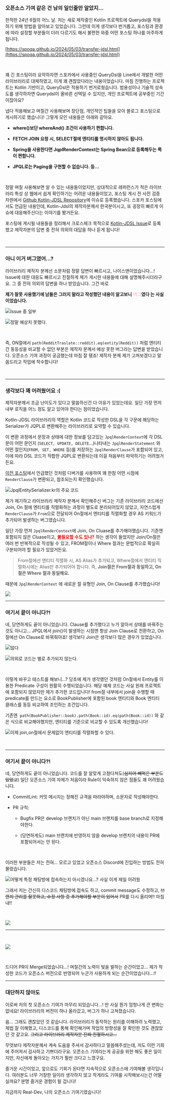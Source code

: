 ### 오픈소스 기여 같은 건 남의 일인줄만 알았지…

한적한 24년 6월의 어느 날. 저는 새로 제작중인 Kotlin 프로젝트에 Querydsl을 적용하기 위해 방법을 알아보고 있었습니다. 그런데 이게 생각보다 번거롭고, 포스팅과 환경에 따라 설정할 부분들이 더러 다르기도 해서 불편한  와중 어떤 포스팅 하나를 마주하게 됩니다. 

[https://spoqa.github.io/2024/05/03/transfer-jdsl.html](https://spoqa.github.io/2024/05/03/transfer-jdsl.html)

<br/>

꽤 긴 포스팅이라 요약하자면 스포카에서 사용중인 QueryDsl을 Line에서 개발한 어떤 라이브러리로 대체하였고, 이게 꽤 괜찮았다라는 내용이었습니다. 마침 진행하는 프로젝트는 Kotlin 기반이고, QueryDsl은 적용하기 번거로웠습니다. 범용성이나 기술적 성숙도를 생각하자면 Querydsl이 올바른 선택일 수 있지만, 개인 프로젝트에 공부중인 기간이잖아요? 

냅다 적용해보고 며칠간 사용해보며 장단점, 개인적인 팁들을 모아 블로그 포스팅으로 게시하기로 했습니다! 그렇게 모인 내용들은 아래와 같아요.

- **where()보단 whereAnd() 조건이 사용하기 편합니다.**

- **FETCH JOIN 요청 시, SELECT절에 엔티티를 명시하지 않아도 됩니다.**

- **Spring을 사용한다면 JqplRenderContext는 Spring Bean으로 등록해두는 쪽이 편합니다.**

- **JPQL로는 Paging을 구현할 수 없습니다. 등…**

<br/>

정말 며칠 사용해보면 알 수 있는 내용들이었지만, 상대적으로 레퍼런스가 적은 라이브러리 특성 상 웹에서 쉽게 확인하기는 어려운 내용들이었고, 포스팅 게시 전 사전 검증 차원에서 [Github Kotlin-JDSL Repository](https://github.com/line/kotlin-jdsl)에 이슈로 등록했습니다. 스포카 포스팅에서도 언급된 내용인데, Kotlin-Jdsl의 제작자분께서 한국분이시고, 또 굉장히 빠르게 이슈에 대응해주신다는 이야기를 봤거든요. 

포스팅에 게시될 내용들을 정리해서 크로스체크 목적으로 [Kotlin-JDSL Issue](https://github.com/line/kotlin-jdsl/issues/727)로 등록했고 제작자분의 답변 중 전혀 의외의 대답을 하나 듣게 됩니다!

[//]: # (link_preview is not supported)

<br/>

---

### 아니 이거 버그였어…?

라이브러리 제작자 분께선 소문처럼 정말 답변이 빠르시고, 나이스맨이었습니다…! Issue에 대한 대응도 빠르시고 친절하게 제가 게시한 내용들에 대해 설명해주시더라구요. 그 중 전혀 의외의 답변을 하나 받았습니다. 그건 바로

**제가 잘못 사용했기에 남들은 그러지 말라고 작성했던 내용이 알고보니** <span style='color:pink'>**버그**</span>**였다 는 사실이었습니다.**

![Issue 중 일부](./assets/3e34dbf9_Untitled.png)

![정말 예상치 못했다.](./assets/207e8f05_Untitled.png)

<br/>

즉, ON절에서 `path(RedditTraslate::reddit).eq(entity(Reddit))` 처럼 엔티티 간 동등성을 비교할 수 없던 부분은 제작자 분께서 예상 못한 버그라는 답변을 받았습니다. 오픈소스 기여 과정이 궁금했는데 마침 잘 됐죠! 제작자 분께 제가 고쳐보겠다고 말씀드리고 작업에 착수합니다!

<br/>

---

### 생각보다 꽤 어려웠어요 :(

제작자분께서 조금 난이도가 있다고 말씀하신건 다 이유가 있었는데요. 일단 가장 먼저 내부 로직을 어느 정도 알고 있어야 한다는 점이었습니다. 

Kotlin-JDSL 라이브러리의 역할은 Kotlin 코드로 작성한 DSL을 각 구문에 해당하는 Serializer가 JQPL로 변환해주는 라이브러리로 요약할 수 있습니다. 

이 변환 과정에서 문장과 상태에 대한 정보를 담고있는 `JpqlRenderContext`에 각 DSL문이 어떤 문인지 (`SELECT, UPDATE, DELETE`…)나타내는 `JpqlRenderStatement` 와 어떤 절인지(`FROM, SET, WHERE` 등)를 저장하는 `JpqlRenderClause`가 포함되어 있고, 이에 따라 DSL 코드가 적합한 JQPL로 변환되는데 이걸 처음부터 파악하기는 어려웠거든요.

[이전 포스팅](https://real-dev.gitbook.io/real-library/v/real-post/debug)에서 언급했던 것처럼 디버거를 사용하여 꽤 한참 어떤 시점에 `RenderClause`가 변환되고, 참조되는지 확인했습니다.

![JpqlEntitySerializer.kr의 주요 코드](./assets/bd4503d4_Untitled.png)

제가 제기하고 라이브러리 제작자 분께서 확인해주신 버그는 기존 라이브러리 코드에선 Join, On 절에 엔티티를 직렬화하는 과정이 별도로 분리되어있지 않았고, 자연스럽게 `RenderClause`가 `From`으로 전달되어 On절에서 엔티티를 직렬화할 경우 AS 키워드가 추가되어 발생하는 버그였습니다.

일단 가장 먼저 `JpqlRenderContext`에 Join, On Cluase를 추가해야했습니다. 기존엔 포함되지 않은 Cluase이고, <span style='color:red'>**불필요할 수도 있나?**</span> 하는 생각이 들었지만 Join/On절은 여러 번 반복적으로 작성될 수 있고, FROM절이나 Where 절과는 문법적으로 확실히 구분되어야 할 필요가 있었거든요. 

> From절에선 엔티티 직렬화 시, AS Alias가 추가되고, Where절에서 엔티티 직렬화시에는 Alias만 추가되어야 합니다. 
즉, **Join절은 From절과 동일하고, On절은 Where 절과 동일해요.**

때문에 `JpqlRenderContext` 에 새로운 절 유형인 Join, On Clause를 추가했습니다!

![](./assets/a068897e_Untitled.png)

---

### 여기서 끝이 아니다?!

네, 당연하게도 끝이 아니었습니다. Clause를 추가했다고 누가 알아서 상태를 바꿔주는 것도 아니고… JPQL에서 join()이 발생하는 시점엔 항상 Join Clause로 전환하고, On절에선 On Clause로 바꿔줘야죠! 생각보다 Join은 생각보다 많은 경우가 있었습니다.

![많다](./assets/9a56d0c7_Untitled.png)

![의외로 코드는 별로 추가되지 않는다.](./assets/d20f479c_Untitled.png)

<br/>

이렇게 바꾸고 테스트를 해보니…? 당초에 제가 생각했던 것처럼 On절에서 Entity를 이용한 Predicate 구성이 원활히 수행되었습니다. 해당 예제 코드는 사실 원래 프로젝트에 포함되지 않았지만 제가 추가한 코드입니다! from절 내부에서 join을 수행할 때 predicate를 만드는 요소로 BookPublisher에 포함된 book 엔티티와 Book 엔티티 클래스를 동등 비교하여 조인하는 조건입니다. 

기존엔` path(BookPublisher::book).path(Book::id).eq(path(Book::id))` 와 같은 식으로 비교해야했지만, 엔티티를 기준으로 비교할 수 있도록 개선했습니다!

![이제 join,on절에서 문제없이 엔티티를 직렬화할 수 있다.](./assets/2835f24a_Untitled.png)

<br/>

---

### 여기서 끝이 아니다?!

네, 당연하게도 끝이 아니었습니다. 코드를 잘 알맞게 고쳤다쳐도(~~심지어 빼먹은 부분도 있었고~~) 일단 오픈소스 기여 자체가 처음이라 Rule이 익숙하지 않은 점들도 꽤 어려웠습니다.

- CommitLint: 커밋 메시지는 정해진 규격을 따라야하며, 소문자로 작성해야한다.

- PR 규칙: 

	- Bugfix PR은 develop 브랜치가 아닌 main 브랜치를 base branch로 지정해야한다.

	- (당연하게도) main 브랜치에 반영하지 않을 develop 브랜치의 내용이 PR에 포함되어서는 안 된다.

<br/>

이러한 부분들은 저는 전혀… 모르고 있었고 오픈소스 Discord에 진입하는 방법도 전혀 몰랐습니다.

![어떻게 특정 채팅방에 접속하는지 아시겠나요…? 사실 이게 제일 어려웠](./assets/ffe5b0fb_Untitled.png)

그래서 저는 간신히 디스코드 채팅방에 접속도 하고, commit message도 수정하고, ~~브랜치 관리를 잘못하고, 수정 사항 중 추가해야할 부분이 있어서~~ PR를 다시 올리며!! 마침내!!

<br/>

![](./assets/7bf3a5a0_Untitled.png)

---

<br/>

![](./assets/6913d849_Untitled.png)

<br/>

드디어 PR이 Merge되었습니다…! 며칠간의 노력이 빛을 발하는 순간이었고… 제가 작성한 코드가 오픈소스 버전으로 반영되어 누군가 사용하게 되는 순간이었습니다…!!

---

### 대단하지 않아도

이로써 저의 첫 오픈소스 기여가 마무리 되었습니다…! 만 사실 뭔가 엄청나게 큰 변화는 없네요! 라이브러리의 버전이 하나 올라갔고, 버그가 하나 고쳐졌습니다.

음… 그래도 괜찮았던 것 같습니다. 라이브러리가 동작하는 원리를 이해하려 노력했고, 제법 잘 이해했고, 디스코드를 통해 확인해가며 작업의 방향성을 잘 확인한 것도 괜찮았던 것 같고요. ~~그리고 라이브러리 제작자분 진짜 친절하시고…~~

무엇보다 제작자분께서 계속 도움을 주셔서 감사하다고 말씀해주셨는데, 저도 이런 기회에 주어져서 감사하고 기쁘더라구요. 오픈소스 기여라는게 공공을 위한 해도 좋은 일이지만, 자신에게 돌아오는 가치가 훨씬 크다고 느꼈구요.

즐거운 시간이었고, 앞으로도 기회가 된다면 지속적으로 오픈소스에 기여해볼 생각입니다. 여러분도 너무 거창한 일이라 생각하지 않고 작게라도 기여를 시작해보시는건 어떨실까요? 분명 즐거운 경험이 될 겁니다!

지금까지 Real-Dev, 나의 오픈소스 기여기였습니다!

<br/>

